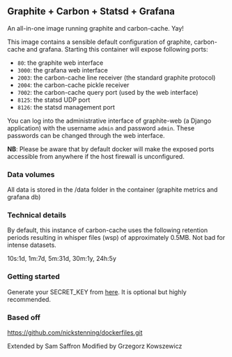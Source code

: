 ## Graphite + Carbon + Statsd + Grafana

An all-in-one image running graphite and carbon-cache. Yay!

This image contains a sensible default configuration of graphite,
carbon-cache and grafana. Starting this container will expose following ports:

- `80`: the graphite web interface
- `3000`: the grafana web interface
- `2003`: the carbon-cache line receiver (the standard graphite protocol)
- `2004`: the carbon-cache pickle receiver
- `7002`: the carbon-cache query port (used by the web interface)
- `8125`: the statsd UDP port
- `8126`: the statsd management port

You can log into the administrative interface of graphite-web (a Django
application) with the username `admin` and password `admin`. These passwords can
be changed through the web interface.

**NB**: Please be aware that by default docker will make the exposed ports
accessible from anywhere if the host firewall is unconfigured.

### Data volumes

All data is stored in the /data folder in the container (graphite metrics and grafana db)

### Technical details

By default, this instance of carbon-cache uses the following retention periods
resulting in whisper files (wsp) of approximately 0.5MB. Not bad for intense datasets.

10s:1d, 1m:7d, 5m:31d, 30m:1y, 24h:5y

### Getting started

Generate your SECRET_KEY from [here](http://www.miniwebtool.com/django-secret-key-generator/). It is optional but highly recommended.

### Based off

https://github.com/nickstenning/dockerfiles.git

Extended by Sam Saffron
Modified by Grzegorz Kowszewicz
